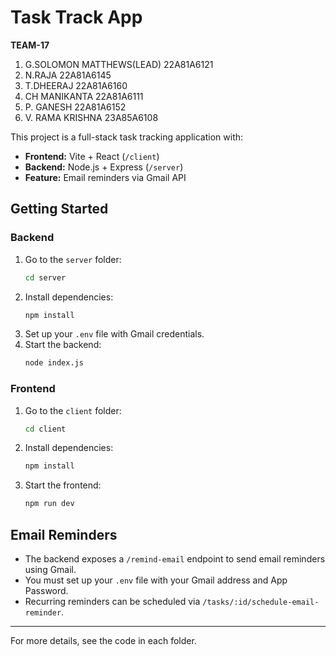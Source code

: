 # Task Track App

**TEAM-17**
1. G.SOLOMON MATTHEWS(LEAD) 22A81A6121
2. N.RAJA                   22A81A6145
3. T.DHEERAJ                22A81A6160
4. CH MANIKANTA             22A81A6111
5. P. GANESH                22A81A6152
6. V. RAMA KRISHNA          23A85A6108

This project is a full-stack task tracking application with:
- **Frontend:** Vite + React (`/client`)
- **Backend:** Node.js + Express (`/server`)
- **Feature:** Email reminders via Gmail API

## Getting Started

### Backend
1. Go to the `server` folder:
   ```sh
   cd server
   ```
2. Install dependencies:
   ```sh
   npm install
   ```
3. Set up your `.env` file with Gmail credentials.
4. Start the backend:
   ```sh
   node index.js
   ```

### Frontend
1. Go to the `client` folder:
   ```sh
   cd client
   ```
2. Install dependencies:
   ```sh
   npm install
   ```
3. Start the frontend:
   ```sh
   npm run dev
   ```

## Email Reminders
- The backend exposes a `/remind-email` endpoint to send email reminders using Gmail.
- You must set up your `.env` file with your Gmail address and App Password.
- Recurring reminders can be scheduled via `/tasks/:id/schedule-email-reminder`.

---

For more details, see the code in each folder.
